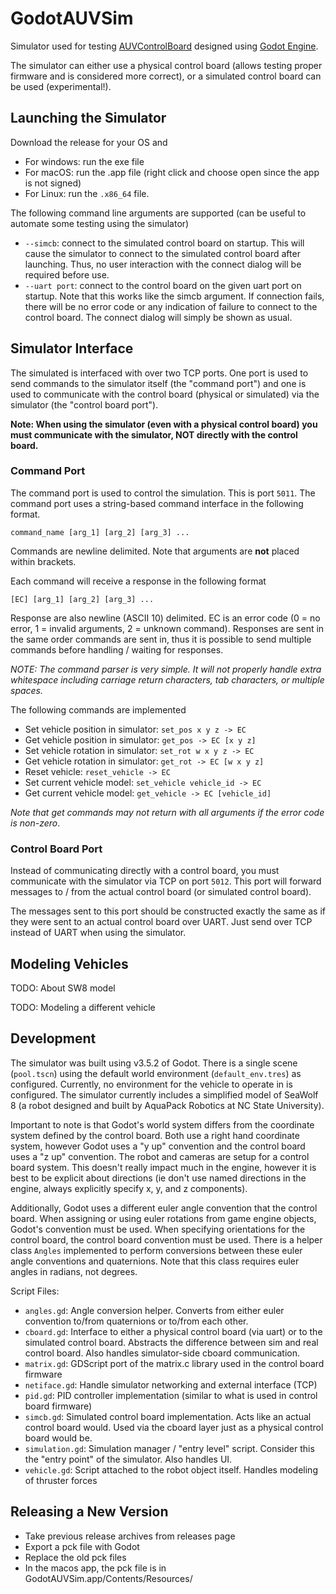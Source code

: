 # GodotAUVSim

Simulator used for testing [AUVControlBoard](https://github.com/MB3hel/AUVControlBoard) designed using [Godot Engine](https://godotengine.org/).

The simulator can either use a physical control board (allows testing proper firmware and is considered more correct), or a simulated control board can be used (experimental!).


## Launching the Simulator

Download the release for your OS and

- For windows: run the exe file
- For macOS: run the .app file (right click and choose open since the app is not signed)
- For Linux: run the `.x86_64` file.

The following command line arguments are supported (can be useful to automate some testing using the simulator)

- `--simcb`: connect to the simulated control board on startup. This will cause the simulator to connect to the simulated control board after launching. Thus, no user interaction with the connect dialog will be required before use.
- `--uart port`: connect to the control board on the given uart port on startup. Note that this works like the simcb argument. If connection fails, there will be no error code or any indication of failure to connect to the control board. The connect dialog will simply be shown as usual.

## Simulator Interface

The simulated is interfaced with over two TCP ports. One port is used to send commands to the simulator itself (the "command port") and one is used to communicate with the control board (physical or simulated) via the simulator (the "control board port").

**Note: When using the simulator (even with a physical control board) you must communicate with the simulator, NOT directly with the control board.**


### Command Port

The command port is used to control the simulation. This is port `5011`. The command port uses a string-based command interface in the following format.

```
command_name [arg_1] [arg_2] [arg_3] ...
```

Commands are newline delimited. Note that arguments are **not** placed within brackets.

Each command will receive a response in the following format

```
[EC] [arg_1] [arg_2] [arg_3] ...
```

Response are also newline (ASCII 10) delimited. EC is an error code (0 = no error, 1 = invalid arguments, 2 = unknown command). Responses are sent in the same order commands are sent in, thus it is possible to send multiple commands before handling / waiting for responses.

*NOTE: The command parser is very simple. It will not properly handle extra whitespace including carriage return characters, tab characters, or multiple spaces.*

The following commands are implemented


- Set vehicle position in simulator: `set_pos x y z -> EC`
- Get vehicle position in simulator: `get_pos -> EC [x y z]`
- Set vehicle rotation in simulator: `set_rot w x y z -> EC`
- Get vehicle rotation in simulator: `get_rot -> EC [w x y z]`
- Reset vehicle: `reset_vehicle -> EC`
- Set current vehicle model: `set_vehicle vehicle_id -> EC`
- Get current vehicle model: `get_vehicle -> EC [vehicle_id]`


*Note that get commands may not return with all arguments if the error code is non-zero*.


### Control Board Port

Instead of communicating directly with a control board, you must communicate with the simulator via TCP on port `5012`. This port will forward messages to / from the actual control board (or simulated control board).

The messages sent to this port should be constructed exactly the same as if they were sent to an actual control board over UART. Just send over TCP instead of UART when using the simulator.



## Modeling Vehicles

TODO: About SW8 model

TODO: Modeling a different vehicle


## Development

The simulator was built using v3.5.2 of Godot. There is a single scene (`pool.tscn`) using the default world environment (`default_env.tres`) as configured. Currently, no environment for the vehicle to operate in is configured. The simulator currently includes a simplified model of SeaWolf 8 (a robot designed and built by AquaPack Robotics at NC State University).

Important to note is that Godot's world system differs from the coordinate system defined by the control board. Both use a right hand coordinate system, however Godot uses a "y up" convention and the control board uses a "z up" convention. The robot and cameras are setup for a control board system. This doesn't really impact much in the engine, however it is best to be explicit about directions (ie don't use named directions in the engine, always explicitly specify x, y, and z components).

Additionally, Godot uses a different euler angle convention that the control board. When assigning or using euler rotations from game engine objects, Godot's convention must be used. When specifying orientations for the control board, the control board convention must be used. There is a helper class `Angles` implemented to perform conversions between these euler angle conventions and quaternions. Note that this class requires euler angles in radians, not degrees.

Script Files:

- `angles.gd`: Angle conversion helper. Converts from either euler convention to/from quaternions or to/from each other.
- `cboard.gd`: Interface to either a physical control board (via uart) or to the simulated control board. Abstracts the difference between sim and real control board. Also handles simulator-side cboard communication.
- `matrix.gd`: GDScript port of the matrix.c library used in the control board firmware
- `netiface.gd`: Handle simulator networking and external interface (TCP)
- `pid.gd`: PID controller implementation (similar to what is used in control board firmware)
- `simcb.gd`: Simulated control board implementation. Acts like an actual control board would. Used via the cboard layer just as a physical control board would be.
- `simulation.gd`: Simulation manager / "entry level" script. Consider this the "entry point" of the simulator. Also handles UI.
- `vehicle.gd`: Script attached to the robot object itself. Handles modeling of thruster forces


## Releasing a New Version

- Take previous release archives from releases page
- Export a pck file with Godot
- Replace the old pck files
- In the macos app, the pck file is in GodotAUVSim.app/Contents/Resources/